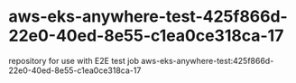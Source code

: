# aws-eks-anywhere-test-425f866d-22e0-40ed-8e55-c1ea0ce318ca-17
repository for use with E2E test job aws-eks-anywhere-test:425f866d-22e0-40ed-8e55-c1ea0ce318ca-17
